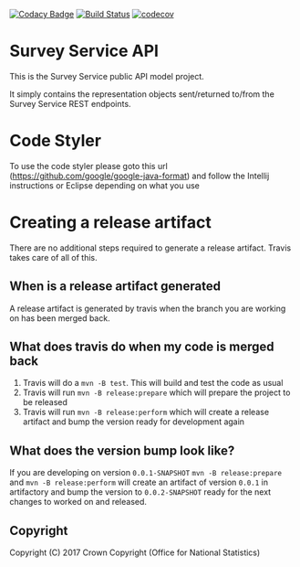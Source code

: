 [![Codacy Badge](https://api.codacy.com/project/badge/Grade/f2fbcb5e554b4bfe8176b191af662f3f)](https://www.codacy.com/app/sdcplatform/rm-surveysvc-api?utm_source=github.com&amp;utm_medium=referral&amp;utm_content=ONSdigital/rm-surveysvc-api&amp;utm_campaign=Badge_Grade)
[![Build Status](https://travis-ci.org/ONSdigital/rm-surveysvc-api.svg?branch=master)](https://travis-ci.org/ONSdigital/rm-surveysvc-api)
[![codecov](https://codecov.io/gh/ONSdigital/rm-surveysvc-api/branch/master/graph/badge.svg)](https://codecov.io/gh/ONSdigital/rm-surveysvc-api)

# Survey Service API
This is the Survey Service public API model project.

It simply contains the representation objects sent/returned to/from the Survey Service REST endpoints.

# Code Styler
To use the code styler please goto this url (https://github.com/google/google-java-format) and follow the Intellij instructions or Eclipse depending on what you use

# Creating a release artifact
There are no additional steps required to generate a release artifact. Travis takes care of all of this.

## When is a release artifact generated
A release artifact is generated by travis when the branch you are working on has been merged back.

## What does travis do when my code is merged back
1. Travis will do a `mvn -B test`. This will build and test the code as usual
1. Travis will run `mvn -B release:prepare` which will prepare the project to be released
1. Travis will run `mvn -B release:perform` which will create a release artifact and bump the version ready for development again

## What does the version bump look like?
If you are developing on version `0.0.1-SNAPSHOT` `mvn -B release:prepare` and `mvn -B release:perform` will create an artifact of version `0.0.1` in artifactory and bump the version to `0.0.2-SNAPSHOT` ready for the next changes to worked on and released.

## Copyright
Copyright (C) 2017 Crown Copyright (Office for National Statistics)
